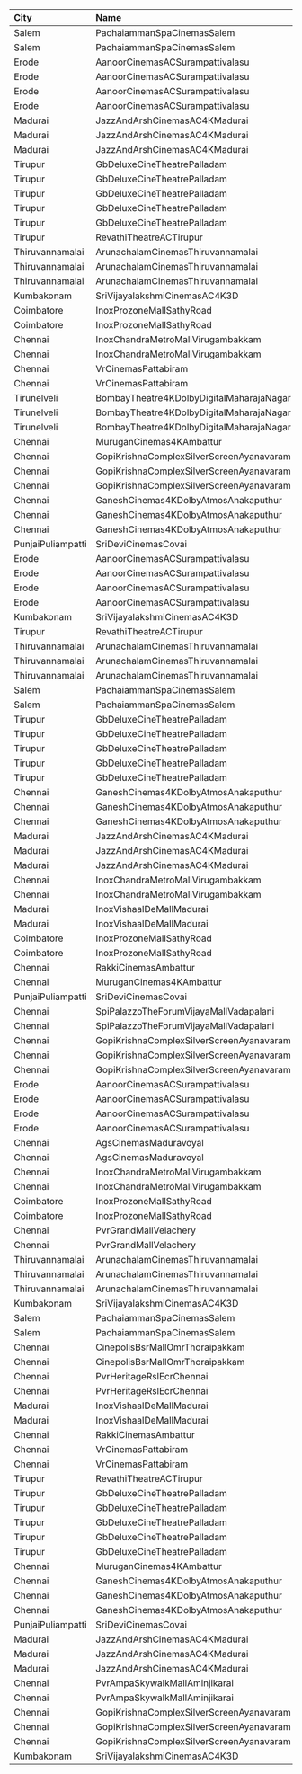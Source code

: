 | City              | Name                                     |  Time | Type        | Price | Capacity | Booked |
| :---------------- | :--------------------------------------- | ----: | :---------- | ----: | -------: | -----: |
| Salem             | PachaiammanSpaCinemasSalem               | 10:30 | First       |  100₹ |      210 |    130 |
| Salem             | PachaiammanSpaCinemasSalem               | 10:30 | Second      |   80₹ |      237 |    119 |
| Erode             | AanoorCinemasACSurampattivalasu          | 10:30 | BoxA        |  110₹ |       31 |     31 |
| Erode             | AanoorCinemasACSurampattivalasu          | 10:30 | BoxB        |  110₹ |       31 |     24 |
| Erode             | AanoorCinemasACSurampattivalasu          | 10:30 | FirstClass  |  110₹ |      325 |    239 |
| Erode             | AanoorCinemasACSurampattivalasu          | 10:30 | SecondClass |  100₹ |      316 |    251 |
| Madurai           | JazzAndArshCinemasAC4KMadurai            | 10:45 | Platinum    |  150₹ |      120 |     60 |
| Madurai           | JazzAndArshCinemasAC4KMadurai            | 10:45 | Gold        |  110₹ |       81 |     40 |
| Madurai           | JazzAndArshCinemasAC4KMadurai            | 10:45 | Silver      |  110₹ |       22 |     11 |
| Tirupur           | GbDeluxeCineTheatrePalladam              | 10:45 | BoxA        |  110₹ |       45 |     45 |
| Tirupur           | GbDeluxeCineTheatrePalladam              | 10:45 | BoxB        |  110₹ |       45 |      0 |
| Tirupur           | GbDeluxeCineTheatrePalladam              | 10:45 | Platinum    |   80₹ |      327 |      0 |
| Tirupur           | GbDeluxeCineTheatrePalladam              | 10:45 | Gold        |   80₹ |      156 |      0 |
| Tirupur           | GbDeluxeCineTheatrePalladam              | 10:45 | Silver      |   80₹ |       79 |      0 |
| Tirupur           | RevathiTheatreACTirupur                  | 11:00 | FirstClass  |  100₹ |      356 |    189 |
| Thiruvannamalai   | ArunachalamCinemasThiruvannamalai        | 11:15 | FirstClass  |  100₹ |       50 |     26 |
| Thiruvannamalai   | ArunachalamCinemasThiruvannamalai        | 11:15 | SecondClass |   80₹ |       94 |     52 |
| Thiruvannamalai   | ArunachalamCinemasThiruvannamalai        | 11:15 | ThirdClass  |   80₹ |       95 |     39 |
| Kumbakonam        | SriVijayalakshmiCinemasAC4K3D            | 11:15 | FirstClass  |  120₹ |      414 |    198 |
| Coimbatore        | InoxProzoneMallSathyRoad                 | 11:25 | Club        |  153₹ |       65 |      0 |
| Coimbatore        | InoxProzoneMallSathyRoad                 | 11:25 | Executive   |   60₹ |       11 |      0 |
| Chennai           | InoxChandraMetroMallVirugambakkam        | 11:25 | Premiere    |   60₹ |        8 |      0 |
| Chennai           | InoxChandraMetroMallVirugambakkam        | 11:25 | Silver      |  153₹ |       60 |      0 |
| Chennai           | VrCinemasPattabiram                      | 11:30 | Premium     |  110₹ |       97 |     97 |
| Chennai           | VrCinemasPattabiram                      | 11:30 | Executive   |  100₹ |      420 |    218 |
| Tirunelveli       | BombayTheatre4KDolbyDigitalMaharajaNagar | 11:30 | Balcony     |  150₹ |      163 |    106 |
| Tirunelveli       | BombayTheatre4KDolbyDigitalMaharajaNagar | 11:30 | FirstClass  |  130₹ |      213 |    132 |
| Tirunelveli       | BombayTheatre4KDolbyDigitalMaharajaNagar | 11:30 | SecondClass |  130₹ |      222 |    112 |
| Chennai           | MuruganCinemas4KAmbattur                 | 11:40 | Diamond     |  110₹ |       80 |     20 |
| Chennai           | GopiKrishnaComplexSilverScreenAyanavaram | 11:45 | Balcony     |  100₹ |      224 |    112 |
| Chennai           | GopiKrishnaComplexSilverScreenAyanavaram | 11:45 | FirstClass  |  100₹ |      320 |    160 |
| Chennai           | GopiKrishnaComplexSilverScreenAyanavaram | 11:45 | SecondClass |  100₹ |      389 |    213 |
| Chennai           | GaneshCinemas4KDolbyAtmosAnakaputhur     | 11:45 | Box         |  110₹ |       24 |     24 |
| Chennai           | GaneshCinemas4KDolbyAtmosAnakaputhur     | 11:45 | Gold        |  110₹ |       82 |     42 |
| Chennai           | GaneshCinemas4KDolbyAtmosAnakaputhur     | 11:45 | Silver      |  110₹ |      174 |    140 |
| PunjaiPuliampatti | SriDeviCinemasCovai                      | 11:45 | FirstClass  |  100₹ |       67 |     34 |
| Erode             | AanoorCinemasACSurampattivalasu          | 14:00 | BoxA        |  110₹ |       31 |     31 |
| Erode             | AanoorCinemasACSurampattivalasu          | 14:00 | BoxB        |  110₹ |       31 |     24 |
| Erode             | AanoorCinemasACSurampattivalasu          | 14:00 | FirstClass  |  110₹ |      325 |    239 |
| Erode             | AanoorCinemasACSurampattivalasu          | 14:00 | SecondClass |  100₹ |      316 |    251 |
| Kumbakonam        | SriVijayalakshmiCinemasAC4K3D            | 14:15 | FirstClass  |  120₹ |      414 |    201 |
| Tirupur           | RevathiTheatreACTirupur                  | 14:30 | FirstClass  |  100₹ |      356 |    189 |
| Thiruvannamalai   | ArunachalamCinemasThiruvannamalai        | 14:30 | FirstClass  |  100₹ |       50 |     26 |
| Thiruvannamalai   | ArunachalamCinemasThiruvannamalai        | 14:30 | SecondClass |   80₹ |       94 |     52 |
| Thiruvannamalai   | ArunachalamCinemasThiruvannamalai        | 14:30 | ThirdClass  |   80₹ |       95 |     39 |
| Salem             | PachaiammanSpaCinemasSalem               | 14:30 | First       |  100₹ |      210 |    130 |
| Salem             | PachaiammanSpaCinemasSalem               | 14:30 | Second      |   80₹ |      237 |    119 |
| Tirupur           | GbDeluxeCineTheatrePalladam              | 14:30 | BoxA        |  110₹ |       45 |     45 |
| Tirupur           | GbDeluxeCineTheatrePalladam              | 14:30 | BoxB        |  110₹ |       45 |      0 |
| Tirupur           | GbDeluxeCineTheatrePalladam              | 14:30 | Platinum    |   80₹ |      327 |      0 |
| Tirupur           | GbDeluxeCineTheatrePalladam              | 14:30 | Gold        |   80₹ |      156 |      0 |
| Tirupur           | GbDeluxeCineTheatrePalladam              | 14:30 | Silver      |   80₹ |       79 |      0 |
| Chennai           | GaneshCinemas4KDolbyAtmosAnakaputhur     | 14:45 | Box         |  110₹ |       24 |      0 |
| Chennai           | GaneshCinemas4KDolbyAtmosAnakaputhur     | 14:45 | Gold        |  110₹ |       82 |     39 |
| Chennai           | GaneshCinemas4KDolbyAtmosAnakaputhur     | 14:45 | Silver      |  110₹ |      174 |    140 |
| Madurai           | JazzAndArshCinemasAC4KMadurai            | 14:45 | Platinum    |  150₹ |      120 |     60 |
| Madurai           | JazzAndArshCinemasAC4KMadurai            | 14:45 | Gold        |  110₹ |       81 |     40 |
| Madurai           | JazzAndArshCinemasAC4KMadurai            | 14:45 | Silver      |  110₹ |       22 |     11 |
| Chennai           | InoxChandraMetroMallVirugambakkam        | 14:55 | Premiere    |   60₹ |        8 |      0 |
| Chennai           | InoxChandraMetroMallVirugambakkam        | 14:55 | Silver      |  153₹ |       60 |      0 |
| Madurai           | InoxVishaalDeMallMadurai                 | 14:55 | Club        |  178₹ |       61 |      0 |
| Madurai           | InoxVishaalDeMallMadurai                 | 14:55 | Executive   |   60₹ |        6 |      0 |
| Coimbatore        | InoxProzoneMallSathyRoad                 | 15:00 | Club        |  153₹ |       67 |      0 |
| Coimbatore        | InoxProzoneMallSathyRoad                 | 15:00 | Executive   |   60₹ |       11 |      0 |
| Chennai           | RakkiCinemasAmbattur                     | 15:00 | Executive   |  110₹ |      131 |      0 |
| Chennai           | MuruganCinemas4KAmbattur                 | 15:05 | Diamond     |  110₹ |       80 |     17 |
| PunjaiPuliampatti | SriDeviCinemasCovai                      | 15:15 | FirstClass  |  100₹ |       67 |     34 |
| Chennai           | SpiPalazzoTheForumVijayaMallVadapalani   | 15:30 | Elite       |  191₹ |      134 |     80 |
| Chennai           | SpiPalazzoTheForumVijayaMallVadapalani   | 15:30 | Budget      |   60₹ |       16 |     16 |
| Chennai           | GopiKrishnaComplexSilverScreenAyanavaram | 15:30 | Balcony     |  100₹ |      224 |    112 |
| Chennai           | GopiKrishnaComplexSilverScreenAyanavaram | 15:30 | FirstClass  |  100₹ |      320 |    160 |
| Chennai           | GopiKrishnaComplexSilverScreenAyanavaram | 15:30 | SecondClass |  100₹ |      389 |    213 |
| Erode             | AanoorCinemasACSurampattivalasu          | 17:30 | BoxA        |  110₹ |       31 |     31 |
| Erode             | AanoorCinemasACSurampattivalasu          | 17:30 | BoxB        |  110₹ |       31 |     24 |
| Erode             | AanoorCinemasACSurampattivalasu          | 17:30 | FirstClass  |  110₹ |      325 |    239 |
| Erode             | AanoorCinemasACSurampattivalasu          | 17:30 | SecondClass |  100₹ |      316 |    251 |
| Chennai           | AgsCinemasMaduravoyal                    | 18:05 | Pearl       |  150₹ |       12 |      0 |
| Chennai           | AgsCinemasMaduravoyal                    | 18:05 | Diamond     |  150₹ |      119 |      7 |
| Chennai           | InoxChandraMetroMallVirugambakkam        | 18:10 | Premiere    |   60₹ |        8 |      0 |
| Chennai           | InoxChandraMetroMallVirugambakkam        | 18:10 | Silver      |  153₹ |       60 |      0 |
| Coimbatore        | InoxProzoneMallSathyRoad                 | 18:15 | Club        |  153₹ |       67 |      0 |
| Coimbatore        | InoxProzoneMallSathyRoad                 | 18:15 | Executive   |   60₹ |       11 |      0 |
| Chennai           | PvrGrandMallVelachery                    | 18:15 | Classic     |   60₹ |       14 |     12 |
| Chennai           | PvrGrandMallVelachery                    | 18:15 | Prime       |  153₹ |      114 |     13 |
| Thiruvannamalai   | ArunachalamCinemasThiruvannamalai        | 18:15 | FirstClass  |  100₹ |       50 |     26 |
| Thiruvannamalai   | ArunachalamCinemasThiruvannamalai        | 18:15 | SecondClass |   80₹ |       94 |     52 |
| Thiruvannamalai   | ArunachalamCinemasThiruvannamalai        | 18:15 | ThirdClass  |   80₹ |       95 |     39 |
| Kumbakonam        | SriVijayalakshmiCinemasAC4K3D            | 18:15 | FirstClass  |  120₹ |      414 |    198 |
| Salem             | PachaiammanSpaCinemasSalem               | 18:15 | First       |  100₹ |      210 |    130 |
| Salem             | PachaiammanSpaCinemasSalem               | 18:15 | Second      |   80₹ |      237 |    119 |
| Chennai           | CinepolisBsrMallOmrThoraipakkam          | 18:20 | Normal      |   60₹ |        8 |      4 |
| Chennai           | CinepolisBsrMallOmrThoraipakkam          | 18:20 | Executive   |  153₹ |       76 |     35 |
| Chennai           | PvrHeritageRslEcrChennai                 | 18:20 | Classic     |   60₹ |       11 |     11 |
| Chennai           | PvrHeritageRslEcrChennai                 | 18:20 | Prime       |  153₹ |       99 |     50 |
| Madurai           | InoxVishaalDeMallMadurai                 | 18:25 | Club        |  178₹ |       63 |      0 |
| Madurai           | InoxVishaalDeMallMadurai                 | 18:25 | Executive   |   60₹ |        5 |      0 |
| Chennai           | RakkiCinemasAmbattur                     | 18:30 | Executive   |  110₹ |      131 |      0 |
| Chennai           | VrCinemasPattabiram                      | 18:30 | Premium     |  110₹ |       97 |     97 |
| Chennai           | VrCinemasPattabiram                      | 18:30 | Executive   |  100₹ |      420 |    218 |
| Tirupur           | RevathiTheatreACTirupur                  | 18:30 | FirstClass  |  100₹ |      356 |    189 |
| Tirupur           | GbDeluxeCineTheatrePalladam              | 18:30 | BoxA        |  110₹ |       45 |     45 |
| Tirupur           | GbDeluxeCineTheatrePalladam              | 18:30 | BoxB        |  110₹ |       45 |      0 |
| Tirupur           | GbDeluxeCineTheatrePalladam              | 18:30 | Platinum    |   80₹ |      327 |      0 |
| Tirupur           | GbDeluxeCineTheatrePalladam              | 18:30 | Gold        |   80₹ |      156 |      0 |
| Tirupur           | GbDeluxeCineTheatrePalladam              | 18:30 | Silver      |   80₹ |       79 |      0 |
| Chennai           | MuruganCinemas4KAmbattur                 | 18:40 | Diamond     |  110₹ |       80 |      0 |
| Chennai           | GaneshCinemas4KDolbyAtmosAnakaputhur     | 18:45 | Box         |  110₹ |       24 |      0 |
| Chennai           | GaneshCinemas4KDolbyAtmosAnakaputhur     | 18:45 | Gold        |  110₹ |       82 |     39 |
| Chennai           | GaneshCinemas4KDolbyAtmosAnakaputhur     | 18:45 | Silver      |  110₹ |      174 |    140 |
| PunjaiPuliampatti | SriDeviCinemasCovai                      | 18:45 | FirstClass  |  100₹ |       67 |     36 |
| Madurai           | JazzAndArshCinemasAC4KMadurai            | 18:45 | Platinum    |  150₹ |      120 |     60 |
| Madurai           | JazzAndArshCinemasAC4KMadurai            | 18:45 | Gold        |  110₹ |       81 |     40 |
| Madurai           | JazzAndArshCinemasAC4KMadurai            | 18:45 | Silver      |  110₹ |       22 |     11 |
| Chennai           | PvrAmpaSkywalkMallAminjikarai            | 18:55 | Classic     |   60₹ |       16 |      6 |
| Chennai           | PvrAmpaSkywalkMallAminjikarai            | 18:55 | Prime       |  191₹ |       91 |     10 |
| Chennai           | GopiKrishnaComplexSilverScreenAyanavaram | 19:00 | Balcony     |  100₹ |      224 |    112 |
| Chennai           | GopiKrishnaComplexSilverScreenAyanavaram | 19:00 | FirstClass  |  100₹ |      320 |    160 |
| Chennai           | GopiKrishnaComplexSilverScreenAyanavaram | 19:00 | SecondClass |  100₹ |      389 |    213 |
| Kumbakonam        | SriVijayalakshmiCinemasAC4K3D            | 22:00 | FirstClass  |  120₹ |      414 |    414 |